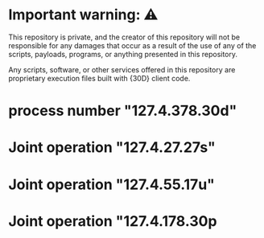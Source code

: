 # Important warning: ⚠️
This repository is private, and the creator of this repository will not be responsible for any damages that occur as a result of the use of any of the scripts, payloads, programs, or anything presented in this repository.

Any scripts, software, or other services offered in this repository are proprietary execution files built with {30D} client code.

# process number "127.4.378.30d"
# Joint operation "127.4.27.27s"
# Joint operation "127.4.55.17u"
# Joint operation "127.4.178.30p
